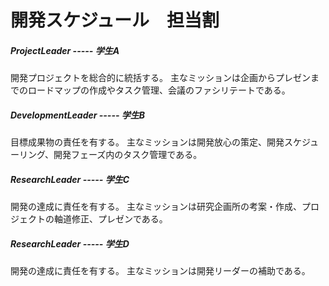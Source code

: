 # 開発スケジュール　担当割

##### ProjectLeader -----  学生A
開発プロジェクトを総合的に統括する。
主なミッションは企画からプレゼンまでのロードマップの作成やタスク管理、会議のファシリテートである。

##### DevelopmentLeader -----  学生B
目標成果物の責任を有する。
主なミッションは開発放心の策定、開発スケジューリング、開発フェーズ内のタスク管理である。

##### ResearchLeader -----  学生C
開発の達成に責任を有する。
主なミッションは研究企画所の考案・作成、プロジェクトの軸道修正、プレゼンである。

##### ResearchLeader -----  学生D
開発の達成に責任を有する。
主なミッションは開発リーダーの補助である。